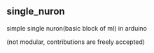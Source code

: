 ## single_nuron
 simple single nuron(basic block of ml) in arduino
 
(not modular, contributions are freely accepted)
